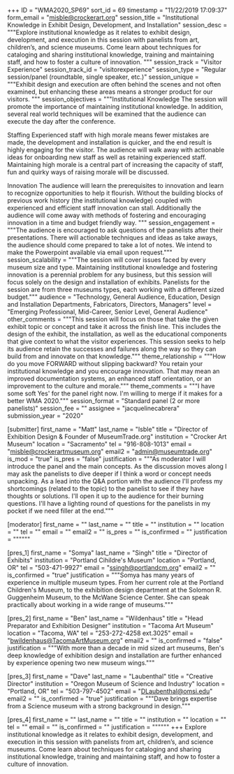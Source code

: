 +++
ID = "WMA2020_SP69"
sort_id = 69
timestamp = "11/22/2019 17:09:37"
form_email = "misble@crockerart.org"
session_title = "Institutional Knowledge in Exhibit Design, Development, and Installation"
session_desc = """Explore institutional knowledge as it relates to exhibit design, development, and execution in this session with panelists from art, children’s, and science museums. Come learn about techniques for cataloging and sharing institutional knowledge, training and maintaining staff, and how to foster a culture of innovation.
"""
session_track = "Visitor Experience"
session_track_id = "visitorexperience"
session_type = "Regular session/panel (roundtable, single speaker, etc.)"
session_unique = """Exhibit design and execution are often behind the scenes and not often examined, but enhancing these areas means a stronger product for our visitors.
"""
session_objectives = """Institutional Knowledge
The session will promote the importance of maintaining institutional knowledge. In addition, several real world techniques will be examined that the audience can execute the day after the conference.

Staffing
Experienced staff with high morale means fewer mistakes are made, the development and installation is quicker, and the end result is highly engaging for the visitor. The audience will walk away with actionable ideas for onboarding new staff as well as retaining experienced staff. Maintaining high morale is a central part of increasing the capacity of staff, fun and quirky ways of raising morale will be discussed.

Innovation
The audience will learn the prerequisites to innovation and learn to recognize opportunities to help it flourish. Without the building blocks of previous work history (the institutional knowledge) coupled with experienced and efficient staff innovation can stall. Additionally the audience will come away with methods of fostering and encouraging innovation in a time and budget friendly way.
"""
session_engagement = """The audience is encouraged to ask questions of the panelists after their presentations. There will actionable techniques and ideas as take aways, the audience should come prepared to take a lot of notes. We intend to make the Powerpoint available via email upon request."""
session_scalability = """The session will cover issues faced by every museum size and type. Maintaining institutional knowledge and fostering innovation is a perennial problem for any business, but this session will focus solely on the design and installation of exhibits. Panelists for the session are from three museums types, each working with a different sized budget."""
audience = "Technology, General Audience, Education, Design and Installation Departments, Fabricators, Directors, Managers"
level = "Emerging Professional, Mid-Career, Senior Level, General Audience"
other_comments = """This session will focus on those that take the given exhibit topic or concept and take it across the finish line. This includes the design of the exhibit, the installation, as well as the educational components that give context to what the visitor experiences. This session seeks to help its audience retain the successes and failures along the way so they can build from and innovate on that knowledge."""
theme_relationship = """How do you move FORWARD without slipping backward? You retain your institutional knowledge and you encourage innovation. That may mean an improved documentation systems, an enhanced staff orientation, or an improvement to the culture and morale."""
theme_comments = """I have some soft Yes' for the panel right now. I'm willing to merge if it makes for a better WMA 2020."""
session_format = "Standard panel (2 or more panelists)"
session_fee = ""
assignee = "jacquelinecabrera"
submission_year = "2020"

[submitter]
first_name = "Matt"
last_name = "Isble"
title = "Director of Exhibition Design & Founder of MuseumTrade.org"
institution = "Crocker Art Museum"
location = "Sacramento"
tel = "916-808-1013"
email = "misble@crockerartmuseum.org"
email2 = "admin@museumtrade.org"
is_mod = "true"
is_pres = "false"
justification = """As moderator I will introduce the panel and the main concepts. As the discussion moves along I may ask the panelists to dive deeper if I think a word or concept needs unpacking. As a lead into the Q&A portion with the audience I'll profess my shortcomings (related to the topic) to the panelist to see if they have thoughts or solutions. I'll open it up to the audience for their burning questions. I'll have a lighting round of questions for the panelists in my pocket if we need filler at the end."""

[moderator]
first_name = ""
last_name = ""
title = ""
institution = ""
location = ""
tel = ""
email = ""
email2 = ""
is_pres = ""
is_confirmed = ""
justification = """"""

[pres_1]
first_name = "Somya"
last_name = "Singh"
title = "Director of Exhibits"
institution = "Portland Cihildre's Museum"
location = "Portland, OR"
tel = "503-471-9927"
email = "ssingh@portlandcm.org"
email2 = ""
is_confirmed = "true"
justification = """Somya has many years of experience in multiple museum types. From her current role at the Portland Children's Museum, to the exhibition design department at the Solomon R. Guggenheim Museum, to the McWane Science Center. She can speak practically about working in a wide range of museums."""

[pres_2]
first_name = "Ben"
last_name = "Wildenhaus"
title = "Head Preparator and Exhibition Designer"
institution = "Tacoma Art Museum"
location = "Tacoma, WA"
tel = "253-272-4258 ext.3025"
email = "bwildenhaus@TacomaArtMuseum.org"
email2 = ""
is_confirmed = "false"
justification = """With more than a decade in mid sized art museums, Ben's deep knowledge of exhibition design and installation are further enhanced by experience opening two new museum wings."""

[pres_3]
first_name = "Dave"
last_name = "Laubenthal"
title = "Creative Director"
institution = "Oregon Museum of Science and Industry"
location = "Portland, OR"
tel = "503-797-4502"
email = "DLaubenthal@omsi.edu"
email2 = ""
is_confirmed = "true"
justification = """Dave brings expertise from a Science museum with a strong background in design."""

[pres_4]
first_name = ""
last_name = ""
title = ""
institution = ""
location = ""
tel = ""
email = ""
is_confirmed = ""
justification = """"""
+++
Explore institutional knowledge as it relates to exhibit design, development, and execution in this session with panelists from art, children’s, and science museums. Come learn about techniques for cataloging and sharing institutional knowledge, training and maintaining staff, and how to foster a culture of innovation.
